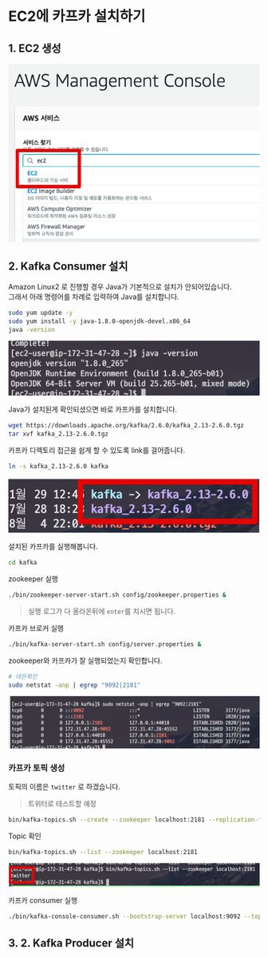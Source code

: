 # EC2에 카프카 설치하기

## 1. EC2 생성

![](./images/ec2_1.png)

## 2. Kafka Consumer 설치

Amazon Linux2 로 진행할 경우 Java가 기본적으로 설치가 안되어있습니다.  
그래서 아래 명령어를 차례로 입력하여 Java를 설치합니다.

```bash
sudo yum update -y 
sudo yum install -y java-1.8.0-openjdk-devel.x86_64
java -version
```

![java](./images/java.png)

Java가 설치된게 확인되셨으면 바로 카프카를 설치합니다.

```bash
wget https://downloads.apache.org/kafka/2.6.0/kafka_2.13-2.6.0.tgz
tar xvf kafka_2.13-2.6.0.tgz  
```

카프카 디렉토리 접근을 쉽게 할 수 있도록 link를 걸어줍니다.

```bash
ln -s kafka_2.13-2.6.0 kafka
```

![kafka1](./images/kafka1.png)

설치된 카프카를 실행해봅니다.

```bash
cd kafka
```

zookeeper 실행

```bash
./bin/zookeeper-server-start.sh config/zookeeper.properties & 
```

> 실행 로그가 다 올라온뒤에 ```enter```를 치시면 됩니다.

카프카 브로커 실행

```bash
./bin/kafka-server-start.sh config/server.properties & 
```

zookeeper와 카프카가 잘 실행되었는지 확인합니다.

```bash
# 데몬확인
sudo netstat -anp | egrep "9092|2181"
```

![netstat](./images/netstat.png)

### 카프카 토픽 생성

토픽의 이름은 ```twitter``` 로 하겠습니다.  

> 트위터로 테스트할 예정

```bash
bin/kafka-topics.sh --create --zookeeper localhost:2181 --replication-factor 1 --partitions 1 --topic twitter &
```

Topic 확인 

```bash
bin/kafka-topics.sh --list --zookeeper localhost:2181 
```

![kafka2](./images/kafka2.png)

카프카 consumer 실행

```bash
./bin/kafka-console-consumer.sh --bootstrap-server localhost:9092 --topic twitter --from-beginning
```

## 3. 2. Kafka Producer 설치
